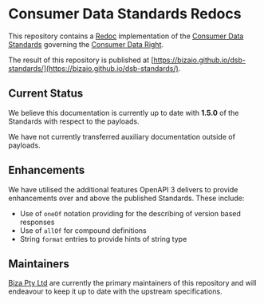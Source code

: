 # Consumer Data Standards Redocs

This repository contains a [Redoc](https://github.com/Redocly/redoc) implementation of the [Consumer Data Standards](https://consumerdatastandardsaustralia.github.io/standards) governing the [Consumer Data Right](https://www.accc.gov.au/focus-areas/consumer-data-right-cdr-0).

The result of this repository is published at [https://bizaio.github.io/dsb-standards/](https://bizaio.github.io/dsb-standards/).

## Current Status

We believe this documentation is currently up to date with **1.5.0** of the Standards with respect to the payloads.

We have not currently transferred auxiliary documentation outside of payloads.

## Enhancements

We have utilised the additional features OpenAPI 3 delivers to provide enhancements over and above the published Standards. These include:

- Use of `oneOf` notation providing for the describing of version based responses
- Use of `allOf` for compound definitions
- String `format` entries to provide hints of string type

## Maintainers

[Biza Pty Ltd](https://biza.io/) are currently the primary maintainers of this repository and will endeavour to keep it up to date with the upstream specifications.

